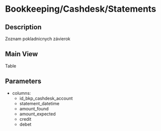 # Bookkeeping/Cashdesk/Statements

## Description

Zoznam pokladnicnych závierok

## Main View

Table

## Parameters

* columns:
  * id_bkp_cashdesk_account
  * statement_datetime
  * amount_found
  * amount_expected
  * credit
  * debet

